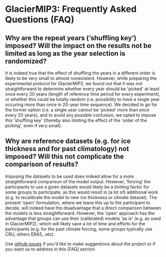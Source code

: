 # GlacierMIP3: Frequently Asked Questions (FAQ)

## Why are the repeat years (‘shuffling key’) imposed? Will the impact on the results not be limited as long as the year selection is randomized?

It is indeed true that the effect of shuffling the years in a different order is likely to be very small to almost nonexistent. However, while preparing the experimental protocol for GlacierMIP3, we found out that it was not straightforward to determine whether every year should be 'picked' at least once every 20 years (length of reference time period for every experiment), or whether this could be totally random (i.e. possibility to have a single year occuring more than once in 20-year time sequence). We decided to go for the former option (i.e. a single year cannot be 'picked' more than once every 20 years), and to avoid any possible confusion, we opted to impose this 'shuffling key' (thereby also limiting the effect of the 'order of the picking', even if very small).

## Why are reference datasets (e.g. for ice thickness and for past climatology) not imposed? Will this not complicate the comparison of results?

Imposing the datasets to be used does indeed allow for a more straightforward comparison of the model output. However, ‘forcing’ the participants to use a given datasets would likely be a limiting factor for some groups to participate, as this would result in (a lot of) additional work (e.g. to recalibrate the model to new ice thickness or climate dataset). The present 'open' formulation, where we leave this up to the participant to decide, will indeed have the disadvantage that a direct comparison between the models is less straightforward. However, the 'open' approach has the advantage that groups can use their (calibrated) models 'as is' (e.g. as used in GlacierMIP2), which will likely save a lot of time and efforts for the participants (e.g. for the past climate forcing, some groups typically use CRU, others ERA5,..etc).


Use [github issues](https://github.com/GlacierMIP/GlacierMIP3/issues) if you'd like to make suggestions about the project or if you want us to address in this [FAQ] section
